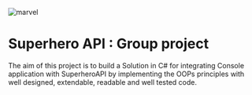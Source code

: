 ![marvel](https://user-images.githubusercontent.com/111800846/196658259-7181313e-821f-440e-8726-91ed776492e7.jpg)



# Superhero API : Group project
The aim of this project is to build a Solution in C# for integrating Console application with SuperheroAPI by implementing the OOPs principles with well designed, extendable, readable and well tested code.
